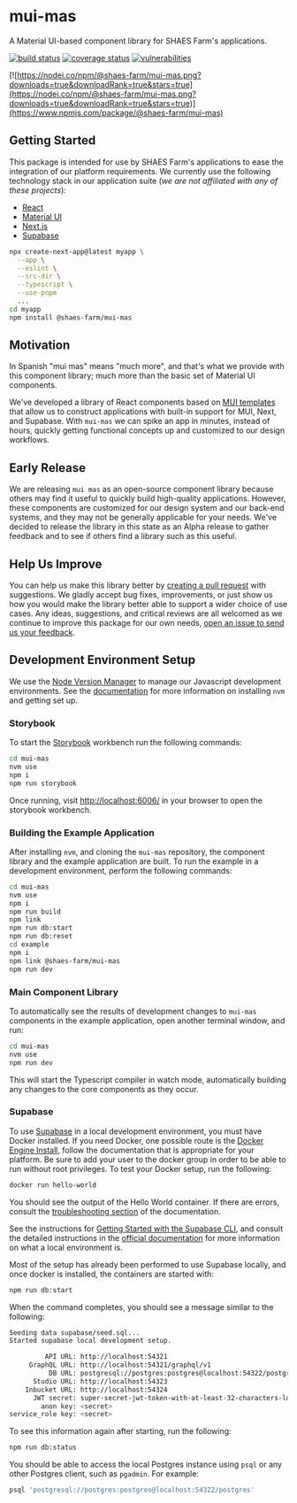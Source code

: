 # mui-mas

A Material UI-based component library for SHAES Farm's applications.

[![build status](https://github.com/shaes-farm/mui-mas/actions/workflows/build-n-test.yml/badge.svg)](https://github.com/shaes-farm/mui-mas/actions/workflows/build-n-test.yml)
[![coverage status](https://coveralls.io/repos/github/shaes-farm/mui-mas/badge.svg?branch=main)](https://coveralls.io/github/shaes-farm/mui-mas?branch=main)
[![vulnerabilities](https://snyk.io/test/github/shaes-farm/mui-mas/badge.svg)](https://snyk.io/test/github/shaes-farm/mui-mas)

[![https://nodei.co/npm/@shaes-farm/mui-mas.png?downloads=true&downloadRank=true&stars=true](https://nodei.co/npm/@shaes-farm/mui-mas.png?downloads=true&downloadRank=true&stars=true)](https://www.npmjs.com/package/@shaes-farm/mui-mas)

## Getting Started

This package is intended for use by SHAES Farm's applications to ease the integration of our platform requirements. We currently use the following technology stack in our application suite (*we are not affiliated with any of these projects*):

- [React](https://react.dev/)
- [Material UI](https://mui.com/material-ui/)
- [Next.js](https://nextjs.org/)
- [Supabase](https://supabase.com/)

```sh
npx create-next-app@latest myapp \
  --app \
  --eslint \
  --src-dir \
  --typescript \
  --use-pnpm
  ...
cd myapp
npm install @shaes-farm/mui-mas
```

## Motivation

In Spanish "mui mas" means "much more", and that's what we provide with this component library; much more than the basic set of Material UI components.

We've developed a library of React components based on [MUI templates](https://mui.com/material-ui/getting-started/templates/) that allow us to construct applications with built-in support for MUI, Next, and Supabase. With <code>mui-mas</code> we can spike an app in minutes, instead of hours, quickly getting functional concepts up and customized to our design workflows.

## Early Release

We are releasing <code>mui mas</code> as an open-source component library because others may find it useful to quickly build high-quality applications. However, these components are customized for our design system and our back-end systems, and they may not be generally applicable for your needs. We've decided to release the library in this state as an Alpha release to gather feedback and to see if others find a library such as this useful.

## Help Us Improve

You can help us make this library better by [creating a pull request](https://github.com/shaes-farm/mui-mas/pulls) with suggestions. We gladly accept bug fixes, improvements, or just show us how you would make the library better able to support a wider choice of use cases. Any ideas, suggestions, and critical reviews are all welcomed as we continue to improve this package for our own needs, [open an issue to send us your feedback](https://github.com/shaes-farm/mui-mas/issues).

## Development Environment Setup

We use the [Node Version Manager](https://github.com/nvm-sh/nvm) to manage our Javascript development environments. See the [documentation](https://github.com/nvm-sh/nvm#installing-and-updating) for more information on installing `nvm` and getting set up.

### Storybook

To start the [Storybook](https://storybook.js.org/) workbench run the following commands:

```sh
cd mui-mas
nvm use
npm i
npm run storybook
```

Once running, visit [http://localhost:6006/](http://localhost:6006/) in your browser to open the storybook workbench.

### Building the Example Application

After installing `nvm`, and cloning the `mui-mas` repository, the component library and the example application are built. To run the example in a development environment, perform the following commands:

```sh
cd mui-mas
nvm use
npm i
npm run build
npm link
npm run db:start
npm run db:reset
cd example
npm i
npm link @shaes-farm/mui-mas
npm run dev
```

### Main Component Library 

To automatically see the results of development changes to `mui-mas` components in the example application, open another terminal window, and run:

```sh
cd mui-mas
nvm use
npm run dev
```

This will start the Typescript compiler in watch mode, automatically building any changes to the core components as they occur.

### Supabase

To use [Supabase](https://supabase.com/) in a local development environment, you must have Docker installed. If you need Docker, one possible route is the [Docker Engine Install](https://docs.docker.com/engine/install/), follow the documentation that is appropriate for your platform. Be sure to add your user to the docker group in order to be able to run without root privileges. To test your Docker setup, run the following:

```sh
docker run hello-world
```

You should see the output of the Hello World container. If there are errors, consult the [troubleshooting section](https://docs.docker.com/engine/install/troubleshoot/) of the documentation.

See the instructions for [Getting Started with the Supabase CLI](https://supabase.com/docs/guides/cli/getting-started), and consult the detailed instructions in the [official documentation](https://supabase.com/docs/guides/cli/local-development) for more information on what a local environment is.

Most of the setup has already been performed to use Supabase locally, and once docker is installed, the containers are started with:

```sh
npm run db:start
```

When the command completes, you should see a message similar to the following:

```sh
Seeding data supabase/seed.sql...
Started supabase local development setup.

         API URL: http://localhost:54321
     GraphQL URL: http://localhost:54321/graphql/v1
          DB URL: postgresql://postgres:postgres@localhost:54322/postgres
      Studio URL: http://localhost:54323
    Inbucket URL: http://localhost:54324
      JWT secret: super-secret-jwt-token-with-at-least-32-characters-long
        anon key: <secret>
service_role key: <secret>
```

To see this information again after starting, run the following:

```sh
npm run db:status
```

You should be able to access the local Postgres instance using `psql` or any other Postgres client, such as `pgadmin`. For example:

```sh
psql 'postgresql://postgres:postgres@localhost:54322/postgres'
```
